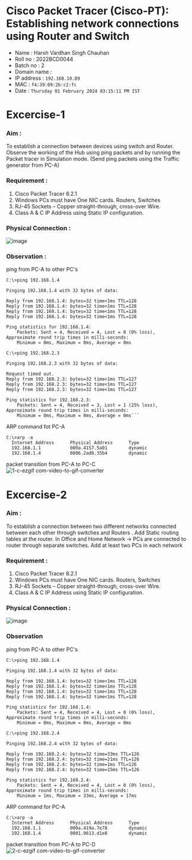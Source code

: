 # Cisco Packet Tracer (Cisco-PT): Establishing network connections using Router and Switch
- Name : Harsh Vardhan Singh Chauhan
- Roll no : 2022BCD0044
- Batch no : 2
- Domain name : 
- IP address : `192.168.10.89`
- MAC : `f4:39:09:2b:c2:fc`
- Date : `Thursday 01 February 2024 03:15:11 PM IST`

# Excercise-1
### Aim :
To establish a connection between devices using switch and Router. Observe the working of the Hub using ping packets and by running the Packet tracer in Simulation mode. (Send ping packets using the Traffic generator from PC-A)
### Requirement :
1) Cisco Packet Tracer 8.2.1
2) Windows PCs must have One NIC cards. Routers, Switches
3) RJ-45 Sockets – Copper straight-through, cross-over Wire.
4) Class A & C IP Address using Static IP configuration.
### Physical Connection :
![image](https://github.com/Harshtherocking/Computer-Networks-ICS-224/assets/65885345/269ea192-a8af-4d74-a4d6-5f4f7f228b99)

### Observation :
ping from PC-A to other PC's
```console
C:\>ping 192.168.1.4

Pinging 192.168.1.4 with 32 bytes of data:

Reply from 192.168.1.4: bytes=32 time<1ms TTL=128
Reply from 192.168.1.4: bytes=32 time<1ms TTL=128
Reply from 192.168.1.4: bytes=32 time<1ms TTL=128
Reply from 192.168.1.4: bytes=32 time<1ms TTL=128

Ping statistics for 192.168.1.4:
    Packets: Sent = 4, Received = 4, Lost = 0 (0% loss),
Approximate round trip times in milli-seconds:
    Minimum = 0ms, Maximum = 0ms, Average = 0ms
```
```console
C:\>ping 192.168.2.3

Pinging 192.168.2.3 with 32 bytes of data:

Request timed out.
Reply from 192.168.2.3: bytes=32 time<1ms TTL=127
Reply from 192.168.2.3: bytes=32 time<1ms TTL=127
Reply from 192.168.2.3: bytes=32 time<1ms TTL=127

Ping statistics for 192.168.2.3:
    Packets: Sent = 4, Received = 3, Lost = 1 (25% loss),
Approximate round trip times in milli-seconds:
    Minimum = 0ms, Maximum = 0ms, Average = 0ms```
```
ARP command fot PC-A
```console
C:\>arp -a
  Internet Address      Physical Address      Type
  192.168.1.1           000a.4157.5a01        dynamic
  192.168.1.4           0006.2ad8.35b4        dynamic
```
packet transition from PC-A to PC-C
![1-c-ezgif com-video-to-gif-converter](https://github.com/Harshtherocking/Computer-Networks-ICS-224/assets/65885345/7e7e42b2-ce9c-4886-b129-f971d7396558)



# Excercise-2
### Aim : 
To establish a connection between two different networks connected between each other through switches and Routers . Add Static routing tables at the router. In Office and Home Network → PCs are connected to router through separate switches. Add at least two PCs in each network
### Requirement :
1) Cisco Packet Tracer 8.2.1
2) Windows PCs must have One NIC cards. Routers, Switches
3) RJ-45 Sockets – Copper straight-through, cross-over Wire.
4) Class A & C IP Address using Static IP configuration.
### Physical Connection :
![image](https://github.com/Harshtherocking/Computer-Networks-ICS-224/assets/65885345/6da5ca7d-54d6-47e7-afca-4d8f23d1c31b)
### Observation
ping from PC-A to other PC's
```console
C:\>ping 192.168.1.4

Pinging 192.168.1.4 with 32 bytes of data:

Reply from 192.168.1.4: bytes=32 time<1ms TTL=128
Reply from 192.168.1.4: bytes=32 time<1ms TTL=128
Reply from 192.168.1.4: bytes=32 time<1ms TTL=128
Reply from 192.168.1.4: bytes=32 time<1ms TTL=128

Ping statistics for 192.168.1.4:
    Packets: Sent = 4, Received = 4, Lost = 0 (0% loss),
Approximate round trip times in milli-seconds:
    Minimum = 0ms, Maximum = 0ms, Average = 0ms
```
``` console
C:\>ping 192.168.2.4

Pinging 192.168.2.4 with 32 bytes of data:

Reply from 192.168.2.4: bytes=32 time=33ms TTL=126
Reply from 192.168.2.4: bytes=32 time=21ms TTL=126
Reply from 192.168.2.4: bytes=32 time=1ms TTL=126
Reply from 192.168.2.4: bytes=32 time=15ms TTL=126

Ping statistics for 192.168.2.4:
    Packets: Sent = 4, Received = 4, Lost = 0 (0% loss),
Approximate round trip times in milli-seconds:
    Minimum = 1ms, Maximum = 33ms, Average = 17ms
```
ARP command for PC-A
```console
C:\>arp -a
  Internet Address      Physical Address      Type
  192.168.1.1           000a.419a.7e78        dynamic
  192.168.1.4           0001.9613.d1e8        dynamic
```
packet transition from PC-A to PC-D
![2-c-ezgif com-video-to-gif-converter](https://github.com/Harshtherocking/Computer-Networks-ICS-224/assets/65885345/6b2aad2e-788d-439d-b5e4-fbf634b206df)
